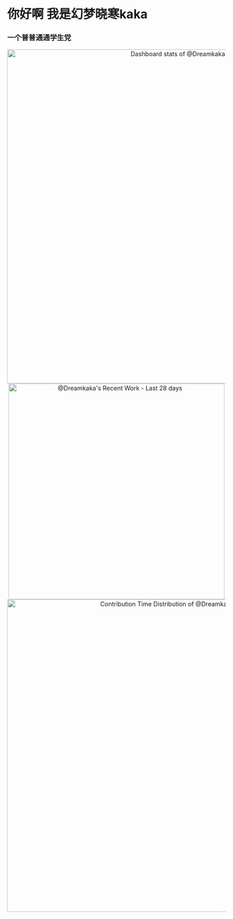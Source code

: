 <h1 align=“center”>你好啊 我是幻梦晓寒kaka</h1>
<h3 align=“center”>一个普普通通学生党</h3><p align=“left”> 

<!-- Copy-paste in your Readme.md file -->

<a href="https://next.ossinsight.io/widgets/official/compose-user-dashboard-stats?user_id=97349507" target="_blank" style="display: block" align="center">
  <picture>
    <source media="(prefers-color-scheme: dark)" srcset="https://next.ossinsight.io/widgets/official/compose-user-dashboard-stats/thumbnail.png?user_id=97349507&image_size=auto&color_scheme=dark" width="771" height="auto">
    <img alt="Dashboard stats of @Dreamkaka" src="https://next.ossinsight.io/widgets/official/compose-user-dashboard-stats/thumbnail.png?user_id=97349507&image_size=auto&color_scheme=light" width="771" height="auto">
  </picture>
</a>

<!-- Made with [OSS Insight](https://ossinsight.io/) -->

<!-- Copy-paste in your Readme.md file -->

<a href="https://next.ossinsight.io/widgets/official/compose-currently-working-on?user_id=97349507&activity_type=all" target="_blank" style="display: block" align="center">
  <picture>
    <source media="(prefers-color-scheme: dark)" srcset="https://next.ossinsight.io/widgets/official/compose-currently-working-on/thumbnail.png?user_id=97349507&activity_type=all&image_size=auto&color_scheme=dark" width="497.5" height="auto">
    <img alt="@Dreamkaka's Recent Work - Last 28 days" src="https://next.ossinsight.io/widgets/official/compose-currently-working-on/thumbnail.png?user_id=97349507&activity_type=all&image_size=auto&color_scheme=light" width="497.5" height="auto">
  </picture>
</a>

<!-- Made with [OSS Insight](https://ossinsight.io/) -->

<!-- Copy-paste in your Readme.md file -->

<a href="https://next.ossinsight.io/widgets/official/analyze-user-contribution-time-distribution?user_id=97349507&period=all_times" target="_blank" style="display: block" align="center">
  <picture>
    <source media="(prefers-color-scheme: dark)" srcset="https://next.ossinsight.io/widgets/official/analyze-user-contribution-time-distribution/thumbnail.png?user_id=97349507&period=all_times&image_size=auto&color_scheme=dark" width="721" height="auto">
    <img alt="Contribution Time Distribution of @Dreamkaka" src="https://next.ossinsight.io/widgets/official/analyze-user-contribution-time-distribution/thumbnail.png?user_id=97349507&period=all_times&image_size=auto&color_scheme=light" width="721" height="auto">
  </picture>
</a>

<!-- Made with [OSS Insight](https://ossinsight.io/) -->
